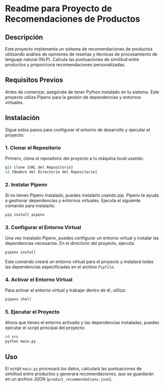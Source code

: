 # Readme para Proyecto de Recomendaciones de Productos

## Descripción

Este proyecto implementa un sistema de recomendaciones de productos utilizando análisis de opiniones de reseñas y técnicas de procesamiento de lenguaje natural (NLP). Calcula las puntuaciones de similitud entre productos y proporciona recomendaciones personalizadas.

## Requisitos Previos

Antes de comenzar, asegúrate de tener Python instalado en tu sistema. Este proyecto utiliza Pipenv para la gestión de dependencias y entornos virtuales.

## Instalación

Sigue estos pasos para configurar el entorno de desarrollo y ejecutar el proyecto:

### 1. Clonar el Repositorio

Primero, clona el repositorio del proyecto a tu máquina local usando:

```bash
git clone [URL del Repositorio]
cd [Nombre del Directorio del Repositorio]
```

### 2. Instalar Pipenv

Si no tienes Pipenv instalado, puedes instalarlo usando pip. Pipenv te ayuda a gestionar dependencias y entornos virtuales. Ejecuta el siguiente comando para instalarlo:

```bash
pip install pipenv
```

### 3. Configurar el Entorno Virtual

Una vez instalado Pipenv, puedes configurar un entorno virtual y instalar las dependencias necesarias. En el directorio del proyecto, ejecuta:

```bash
pipenv install
```

Este comando creará un entorno virtual para el proyecto y instalará todas las dependencias especificadas en el archivo `Pipfile`.

### 4. Activar el Entorno Virtual

Para activar el entorno virtual y trabajar dentro de él, utiliza:

```bash
pipenv shell
```

### 5. Ejecutar el Proyecto

Ahora que tienes el entorno activado y las dependencias instaladas, puedes ejecutar el script principal del proyecto:

```bash
cd src
python main.py
```

## Uso

El script `main.py` procesará los datos, calculará las puntuaciones de similitud entre productos y generará recomendaciones, que se guardarán en un archivo JSON (`product_recommendations.json`).

